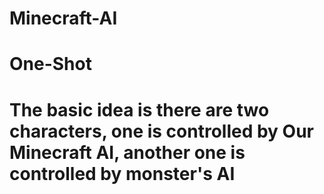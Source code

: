 # Minecraft-AI
# One-Shot
# The basic idea is there are two characters, one is controlled by Our Minecraft AI, another one is controlled by monster's AI 

